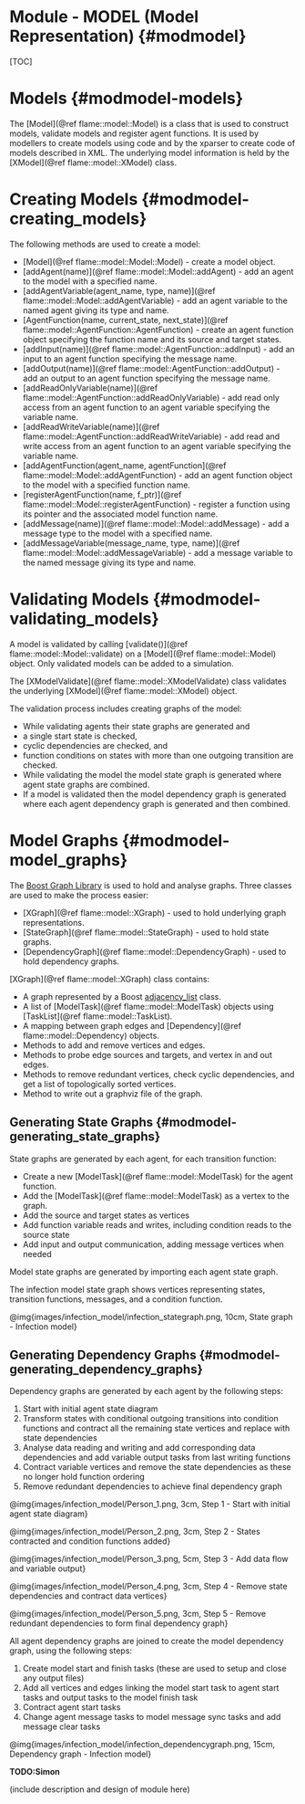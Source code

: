 Module - MODEL (Model Representation) {#modmodel}
=====================================

[TOC]

Models {#modmodel-models}
======

The [Model](@ref flame::model::Model) is a class that is used to construct models,
validate models and register agent functions. It is used by modellers to create models
using code and by the xparser to create code of models described in XML.
The underlying model information is held by the [XModel](@ref flame::model::XModel) class.

Creating Models {#modmodel-creating_models}
===============

The following methods are used to create a model:
 * [Model](@ref flame::model::Model::Model) - create a model object.
 * [addAgent(name)](@ref flame::model::Model::addAgent) - add an agent
   to the model with a specified name.
 * [addAgentVariable(agent_name, type, name)](@ref flame::model::Model::addAgentVariable) -
   add an agent variable to the named agent giving its type and name.
 * [AgentFunction(name, current_state, next_state)](@ref flame::model::AgentFunction::AgentFunction) -
   create an agent function object specifying the function name and its source and target states.
 * [addInput(name)](@ref flame::model::AgentFunction::addInput) - add an input to an agent function
   specifying the message name.
 * [addOutput(name)](@ref flame::model::AgentFunction::addOutput) - add an output to an agent function
   specifying the message name.
 * [addReadOnlyVariable(name)](@ref flame::model::AgentFunction::addReadOnlyVariable) -
   add read only access from an agent function to an agent variable specifying the variable name.
 * [addReadWriteVariable(name)](@ref flame::model::AgentFunction::addReadWriteVariable) -
   add read and write access from an agent function to an agent variable specifying the variable name.
 * [addAgentFunction(agent_name, agentFunction](@ref flame::model::Model::addAgentFunction) -
   add an agent function object to the model with a specified function name.
 * [registerAgentFunction(name, f_ptr)](@ref flame::model::Model::registerAgentFunction) -
   register a function using its pointer and the associated model function name.
 * [addMessage(name)](@ref flame::model::Model::addMessage) - add a message type
   to the model with a specified name.
 * [addMessageVariable(message_name, type, name)](@ref flame::model::Model::addMessageVariable) -
   add a message variable to the named message giving its type and name.
   
Validating Models {#modmodel-validating_models}
=================

A model is validated by calling [validate()](@ref flame::model::Model::validate) on a
[Model](@ref flame::model::Model) object. Only validated models can be added to a simulation.

The [XModelValidate](@ref flame::model::XModelValidate) class validates the underlying
[XModel](@ref flame::model::XModel) object.

The validation process includes creating graphs of the model:
 * While validating agents their state graphs are generated and
  * a single start state is checked,
  * cyclic dependencies are checked, and
  * function conditions on states with more than one outgoing transition are checked.
 * While validating the model the model state graph is generated where agent state graphs
   are combined.
 * If a model is validated then the model dependency graph is generated where each agent
   dependency graph is generated and then combined.

Model Graphs {#modmodel-model_graphs}
============

The [Boost Graph Library](http://www.boost.org/libs/graph) is used to hold and analyse graphs.
Three classes are used to make the process easier:
 * [XGraph](@ref flame::model::XGraph) - used to hold underlying graph representations.
 * [StateGraph](@ref flame::model::StateGraph) - used to hold state graphs.
 * [DependencyGraph](@ref flame::model::DependencyGraph) - used to hold dependency graphs.

[XGraph](@ref flame::model::XGraph) class contains:
 * A graph represented by a Boost [adjacency_list](http://www.boost.org/libs/graph/doc/using_adjacency_list.html) class.
 * A list of [ModelTask](@ref flame::model::ModelTask) objects using [TaskList](@ref flame::model::TaskList).
 * A mapping between graph edges and [Dependency](@ref flame::model::Dependency) objects.
 * Methods to add and remove vertices and edges.
 * Methods to probe edge sources and targets, and vertex in and out edges.
 * Methods to remove redundant vertices, check cyclic dependencies, and get a list of topologically sorted vertices.
 * Method to write out a graphviz file of the graph.

Generating State Graphs {#modmodel-generating_state_graphs}
-----------------------

State graphs are generated by each agent, for each transition function:
 * Create a new [ModelTask](@ref flame::model::ModelTask) for the agent function.
 * Add the [ModelTask](@ref flame::model::ModelTask) as a vertex to the graph.
 * Add the source and target states as vertices
 * Add function variable reads and writes, including condition reads to the source state
 * Add input and output communication, adding message vertices when needed

Model state graphs are generated by importing each agent state graph.
 
The infection model state graph shows vertices representing states, transition functions,
messages, and a condition function.

@img{images/infection_model/infection_stategraph.png, 10cm, State graph - Infection model}

Generating Dependency Graphs {#modmodel-generating_dependency_graphs}
----------------------------

Dependency graphs are generated by each agent by the following steps:
 1. Start with initial agent state diagram
 2. Transform states with conditional outgoing transitions into condition functions and contract all the remaining state vertices and replace with state dependencies
 3. Analyse data reading and writing and add corresponding data dependencies and add variable output tasks from last writing functions
 4. Contract variable vertices and remove the state dependencies as these no longer hold function ordering 
 5. Remove redundant dependencies to achieve final dependency graph

@img{images/infection_model/Person_1.png, 3cm, Step 1 - Start with initial agent state diagram}

@img{images/infection_model/Person_2.png, 3cm, Step 2 - States contracted and condition functions added}

@img{images/infection_model/Person_3.png, 5cm, Step 3 - Add data flow and variable output}

@img{images/infection_model/Person_4.png, 3cm, Step 4 - Remove state dependencies and contract data vertices}

@img{images/infection_model/Person_5.png, 3cm, Step 5 - Remove redundant dependencies to form final dependency graph}

All agent dependency graphs are joined to create the model dependency graph, using the following steps:
 1. Create model start and finish tasks (these are used to setup and close any output files)
 2. Add all vertices and edges linking the model start task to agent start tasks and output tasks to the model finish task
 3. Contract agent start tasks
 4. Change agent message tasks to model message sync tasks and add message clear tasks

@img{images/infection_model/infection_dependencygraph.png, 15cm, Dependency graph - Infection model}

**TODO:Simon**

(include description and design of module here)